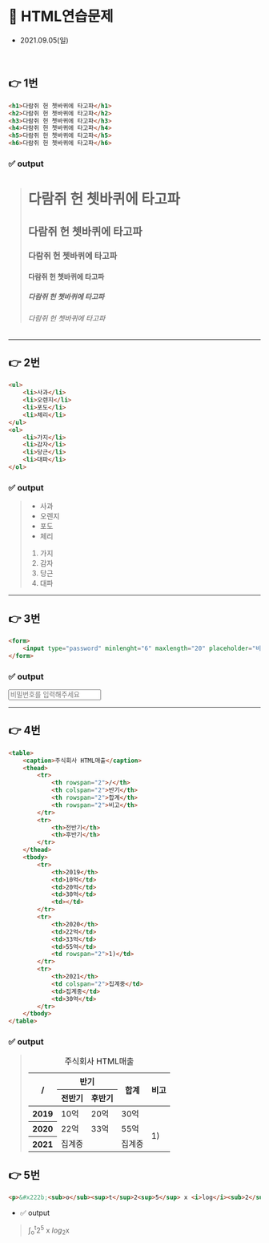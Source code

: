 # 📌 HTML연습문제
- 2021.09.05(일) 

<br>

## 👉 1번
```html
<h1>다람쥐 헌 쳇바퀴에 타고파</h1>
<h2>다람쥐 헌 쳇바퀴에 타고파</h2>
<h3>다람쥐 헌 쳇바퀴에 타고파</h3>
<h4>다람쥐 헌 쳇바퀴에 타고파</h4>
<h5>다람쥐 헌 쳇바퀴에 타고파</h5>
<h6>다람쥐 헌 쳇바퀴에 타고파</h6>
```
### ✅ output

> <h1>다람쥐 헌 쳇바퀴에 타고파</h1>
> <h2>다람쥐 헌 쳇바퀴에 타고파</h2>
> <h3>다람쥐 헌 쳇바퀴에 타고파</h3>
> <h4>다람쥐 헌 쳇바퀴에 타고파</h4>
> <h5>다람쥐 헌 쳇바퀴에 타고파</h5>
> <h6>다람쥐 헌 쳇바퀴에 타고파</h6>

-----

## 👉 2번
```html
<ul>
    <li>사과</li>
    <li>오렌지</li>
    <li>포도</li>
    <li>체리</li>
</ul>
<ol>
    <li>가지</li>
    <li>감자</li>
    <li>당근</li>
    <li>대파</li>
</ol>
```
### ✅ output
> <ul>
>     <li>사과</li>
>     <li>오렌지</li>
>     <li>포도</li>
>     <li>체리</li>
> </ul>
> <ol>
>     <li>가지</li>
>     <li>감자</li>
>     <li>당근</li>
>     <li>대파</li>
> </ol>

-----

## 👉 3번
```html
<form>
    <input type="password" minlenght="6" maxlength="20" placeholder="비밀번호를 입력해주세요">
</form>
```
### ✅ output
<form>
    <input type="password" minlenght="6" maxlength="20" placeholder="비밀번호를 입력해주세요">
</form>

-----


## 👉 4번
```html
<table>
    <caption>주식회사 HTML매출</caption>
    <thead>
        <tr>
            <th rowspan="2">/</th>
            <th colspan="2">반기</th>
            <th rowspan="2">합계</th>
            <th rowspan="2">비고</th>
        </tr>
        <tr>
            <th>전반기</th>
            <th>후반기</th>
        </tr>
    </thead>
    <tbody>
        <tr>
            <th>2019</th>
            <td>10억</td>
            <td>20억</td>
            <td>30억</td>
            <td></td>
        </tr>
        <tr>
            <th>2020</th>
            <td>22억</td>
            <td>33억</td>
            <td>55억</td>
            <td rowspan="2">1)</td>
        </tr>
        <tr>
            <th>2021</th>
            <td colspan="2">집계중</td>
            <td>집계중</td>
            <td>30억</td>
        </tr>
    </tbody>
</table>
```
### ✅ output
> <table>
>     <caption>주식회사 HTML매출</caption>
>     <thead>
>         <tr>
>            <th rowspan="2">/</th>
>            <th colspan="2">반기</th>
>            <th rowspan="2">합계</th>
>            <th rowspan="2">비고</th>
>        </tr>
>        <tr>
>            <th>전반기</th>
>            <th>후반기</th>
>        </tr>
>    </thead>
>    <tbody>
>        <tr>
>            <th>2019</th>
>            <td>10억</td>
>            <td>20억</td>
>            <td>30억</td>
>            <td></td>
>        </tr>
>        <tr>
>            <th>2020</th>
>            <td>22억</td>
>            <td>33억</td>
>            <td>55억</td>
>            <td rowspan="2">1)</td>
>        </tr>
>        <tr>
>            <th>2021</th>
>            <td colspan="2">집계중</td>
>            <td>집계중</td>
>        </tr>
>    </tbody>
> </table>

## 👉 5번
```html
<p>&#x222b;<sub>o</sub><sup>t</sup>2<sup>5</sup> x <i>log</i><sub>2</sub>x</p>
```
- ✅ output
> <p>&#x222b;<sub>o</sub><sup>t</sup>2<sup>5</sup> x <i>log</i><sub>2</sub>x</p>
